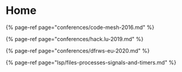 # Home



{% page-ref page="conferences/code-mesh-2016.md" %}

{% page-ref page="conferences/hack.lu-2019.md" %}

{% page-ref page="conferences/dfrws-eu-2020.md" %}

{% page-ref page="lsp/files-processes-signals-and-timers.md" %}



